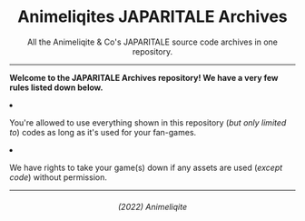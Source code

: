 <h1 align="center">Animeliqites JAPARITALE Archives</h1>
<p align="center">All the Animeliqite &amp; Co's JAPARITALE source code archives in one repository.</p>

<hr>

<p><b>Welcome to the JAPARITALE Archives repository! We have a very few rules listed down below.</b></p>
<li><p>You're allowed to use everything shown in this repository (<i>but only limited to</i>) codes as long as it's used for your fan-games.</p>
<li><p>We have rights to take your game(s) down if any assets are used (<i>except code</i>) without permission.</p>

<hr>

<h6 align="center">(2022) Animeliqite</h6>
